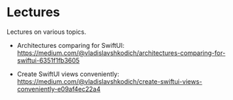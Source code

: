 # Lectures
Lectures on various topics.


- Architectures comparing for SwiftUI:
https://medium.com/@vladislavshkodich/architectures-comparing-for-swiftui-6351f1fb3605

- Create SwiftUI views conveniently:
https://medium.com/@vladislavshkodich/create-swiftui-views-conveniently-e09af4ec22a4
